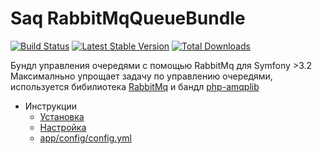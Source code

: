 Saq RabbitMqQueueBundle
=================
[![Build Status](https://travis-ci.org/saqot/RabbitMqQueueBundle.svg?branch=master)](http://travis-ci.org/saqot/RabbitMqQueueBundle)
[![Latest Stable Version](https://poser.pugx.org/saq/rabbitmq-queue-bundle/v/stable)](https://packagist.org/packages/saq/rabbitmq-queue-bundle)
[![Total Downloads](https://poser.pugx.org/saq/rabbitmq-queue-bundle/downloads)](https://packagist.org/packages/saq/rabbitmq-queue-bundle)

Бундл управления очередями c помощью RabbitMq для Symfony >3.2
Максималньно упрощает задачу по управлению очередями, используется бибилиотека [RabbitMq](http://www.rabbitmq.com/) и бандл [php-amqplib](https://github.com/php-amqplib/php-amqplib)

* Инструкции
	- [Установка](https://saqot.github.io/RabbitMqQueueBundle/setup/)
	- [Настройка](https://saqot.github.io/RabbitMqQueueBundle/config/)
	* [app/config/config.yml](config/index.md)